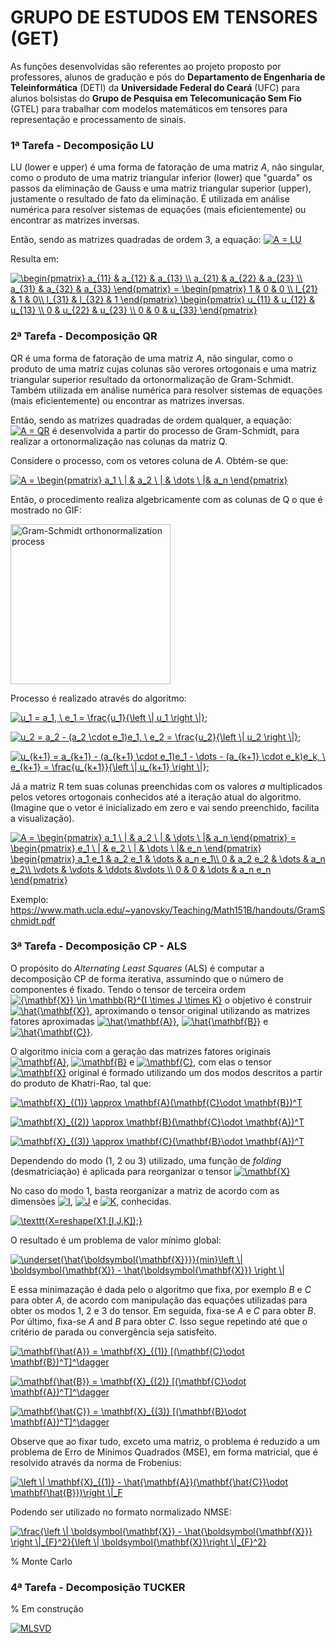 # GRUPO DE ESTUDOS EM TENSORES (GET)

As funções desenvolvidas são referentes ao projeto proposto por professores, alunos de gradução e pós do **Departamento de Engenharia de Teleinformática** (DETI) da **Universidade Federal do Ceará** (UFC) para alunos bolsistas do **Grupo de Pesquisa em Telecomunicação Sem Fio** (GTEL) para trabalhar com modelos matemáticos em tensores para representação e processamento de sinais.


### 1ª Tarefa - Decomposição LU
  LU (lower e upper) é uma forma de fatoração de uma matriz _A_, não singular, como o produto de uma matriz triangular inferior (lower) que "guarda" os passos da eliminação de Gauss e uma matriz triangular superior (upper), justamente o resultado de fato da eliminação. É utilizada em análise numérica para resolver sistemas de equações (mais eficientemente) ou encontrar as matrizes inversas.
  
  Então, sendo as matrizes quadradas de ordem 3, a equação:
<a href="https://www.codecogs.com/eqnedit.php?latex=A&space;=&space;LU" target="_blank"><img src="https://latex.codecogs.com/gif.latex?A&space;=&space;LU" title="A = LU" /></a>

  Resulta em:
  
<a href="https://www.codecogs.com/eqnedit.php?latex=\begin{pmatrix}&space;a_{11}&space;&&space;a_{12}&space;&&space;a_{13}&space;\\&space;a_{21}&space;&&space;a_{22}&space;&&space;a_{23}&space;\\&space;a_{31}&space;&&space;a_{32}&space;&&space;a_{33}&space;\end{pmatrix}&space;=&space;\begin{pmatrix}&space;1&space;&&space;0&space;&&space;0&space;\\&space;l_{21}&space;&&space;1&space;&&space;0\\&space;l_{31}&space;&&space;l_{32}&space;&&space;1&space;\end{pmatrix}&space;\begin{pmatrix}&space;u_{11}&space;&&space;u_{12}&space;&&space;u_{13}&space;\\&space;0&space;&&space;u_{22}&space;&&space;u_{23}&space;\\&space;0&space;&&space;0&space;&&space;u_{33}&space;\end{pmatrix}" target="_blank"><img src="https://latex.codecogs.com/gif.latex?\begin{pmatrix}&space;a_{11}&space;&&space;a_{12}&space;&&space;a_{13}&space;\\&space;a_{21}&space;&&space;a_{22}&space;&&space;a_{23}&space;\\&space;a_{31}&space;&&space;a_{32}&space;&&space;a_{33}&space;\end{pmatrix}&space;=&space;\begin{pmatrix}&space;1&space;&&space;0&space;&&space;0&space;\\&space;l_{21}&space;&&space;1&space;&&space;0\\&space;l_{31}&space;&&space;l_{32}&space;&&space;1&space;\end{pmatrix}&space;\begin{pmatrix}&space;u_{11}&space;&&space;u_{12}&space;&&space;u_{13}&space;\\&space;0&space;&&space;u_{22}&space;&&space;u_{23}&space;\\&space;0&space;&&space;0&space;&&space;u_{33}&space;\end{pmatrix}" title="\begin{pmatrix} a_{11} & a_{12} & a_{13} \\ a_{21} & a_{22} & a_{23} \\ a_{31} & a_{32} & a_{33} \end{pmatrix} = \begin{pmatrix} 1 & 0 & 0 \\ l_{21} & 1 & 0\\ l_{31} & l_{32} & 1 \end{pmatrix} \begin{pmatrix} u_{11} & u_{12} & u_{13} \\ 0 & u_{22} & u_{23} \\ 0 & 0 & u_{33} \end{pmatrix}" /></a>


### 2ª Tarefa - Decomposição QR
  QR é uma forma de fatoração de uma matriz _A_, não singular, como o produto de uma matriz cujas colunas são verores ortogonais e uma matriz triangular superior resultado da ortonormalização de Gram-Schmidt. Também utilizada em análise numérica para resolver sistemas de equações (mais eficientemente) ou encontrar as matrizes inversas.
  
  Então, sendo as matrizes quadradas de ordem qualquer, a equação:
<a href="https://www.codecogs.com/eqnedit.php?latex=A&space;=&space;QR" target="_blank"><img src="https://latex.codecogs.com/gif.latex?A&space;=&space;QR" title="A = QR" /></a> é desenvolvida a partir do processo de Gram-Schmidt, para realizar a ortonormalização nas colunas da matriz Q.

Considere o processo, com os vetores coluna de _A_. Obtém-se que:

<a href="https://www.codecogs.com/eqnedit.php?latex=A&space;=&space;\begin{pmatrix}&space;a_1&space;\&space;|&space;&&space;a_2&space;\&space;|&space;&&space;\dots&space;\&space;|&&space;a_n&space;\end{pmatrix}" target="_blank"><img src="https://latex.codecogs.com/gif.latex?A&space;=&space;\begin{pmatrix}&space;a_1&space;\&space;|&space;&&space;a_2&space;\&space;|&space;&&space;\dots&space;\&space;|&&space;a_n&space;\end{pmatrix}" title="A = \begin{pmatrix} a_1 \ | & a_2 \ | & \dots \ |& a_n \end{pmatrix}" /></a>

Então, o procedimento realiza algebricamente com as colunas de Q o que é mostrado no GIF:

<a title="Lucas V. Barbosa [Public domain], from Wikimedia Commons" href="https://commons.wikimedia.org/wiki/File:Gram-Schmidt_orthonormalization_process.gif"><img width="256" alt="Gram-Schmidt orthonormalization process" src="https://upload.wikimedia.org/wikipedia/commons/e/ee/Gram-Schmidt_orthonormalization_process.gif"></a>

Processo é realizado através do algoritmo:

<a href="https://www.codecogs.com/eqnedit.php?latex=u_1&space;=&space;a_1,&space;\&space;e_1&space;=&space;\frac{u_1}{\left&space;\|&space;u_1&space;\right&space;\|};" target="_blank"><img src="https://latex.codecogs.com/gif.latex?u_1&space;=&space;a_1,&space;\&space;e_1&space;=&space;\frac{u_1}{\left&space;\|&space;u_1&space;\right&space;\|};" title="u_1 = a_1, \ e_1 = \frac{u_1}{\left \| u_1 \right \|};" /></a>

<a href="https://www.codecogs.com/eqnedit.php?latex=u_2&space;=&space;a_2&space;-&space;(a_2&space;\cdot&space;e_1)e_1,&space;\&space;e_2&space;=&space;\frac{u_2}{\left&space;\|&space;u_2&space;\right&space;\|};" target="_blank"><img src="https://latex.codecogs.com/gif.latex?u_2&space;=&space;a_2&space;-&space;(a_2&space;\cdot&space;e_1)e_1,&space;\&space;e_2&space;=&space;\frac{u_2}{\left&space;\|&space;u_2&space;\right&space;\|};" title="u_2 = a_2 - (a_2 \cdot e_1)e_1, \ e_2 = \frac{u_2}{\left \| u_2 \right \|};" /></a>

<a href="https://www.codecogs.com/eqnedit.php?latex=u_{k&plus;1}&space;=&space;a_{k&plus;1}&space;-&space;(a_{k&plus;1}&space;\cdot&space;e_1)e_1&space;-&space;\dots&space;-&space;(a_{k&plus;1}&space;\cdot&space;e_k)e_k,&space;\&space;e_{k&plus;1}&space;=&space;\frac{u_{k&plus;1}}{\left&space;\|&space;u_{k&plus;1}&space;\right&space;\|};" target="_blank"><img src="https://latex.codecogs.com/gif.latex?u_{k&plus;1}&space;=&space;a_{k&plus;1}&space;-&space;(a_{k&plus;1}&space;\cdot&space;e_1)e_1&space;-&space;\dots&space;-&space;(a_{k&plus;1}&space;\cdot&space;e_k)e_k,&space;\&space;e_{k&plus;1}&space;=&space;\frac{u_{k&plus;1}}{\left&space;\|&space;u_{k&plus;1}&space;\right&space;\|};" title="u_{k+1} = a_{k+1} - (a_{k+1} \cdot e_1)e_1 - \dots - (a_{k+1} \cdot e_k)e_k, \ e_{k+1} = \frac{u_{k+1}}{\left \| u_{k+1} \right \|};" /></a>

Já a matriz R tem suas colunas preenchidas com os valores _a_ multiplicados pelos vetores ortogonais conhecidos até a iteração atual do algoritmo. (Imagine que o vetor é inicializado em zero e vai sendo preenchido, facilita a visualização). 

<a href="https://www.codecogs.com/eqnedit.php?latex=A&space;=&space;\begin{pmatrix}&space;a_1&space;\&space;|&space;&&space;a_2&space;\&space;|&space;&&space;\dots&space;\&space;|&&space;a_n&space;\end{pmatrix}&space;=&space;\begin{pmatrix}&space;e_1&space;\&space;|&space;&&space;e_2&space;\&space;|&space;&&space;\dots&space;\&space;|&&space;e_n&space;\end{pmatrix}&space;\begin{pmatrix}&space;a_1&space;e_1&space;&&space;a_2&space;e_1&space;&&space;\dots&space;&&space;a_n&space;e_1\\&space;0&space;&&space;a_2&space;e_2&space;&&space;\dots&space;&&space;a_n&space;e_2\\&space;\vdots&space;&&space;\vdots&space;&&space;\ddots&space;&\vdots&space;\\&space;0&space;&&space;0&space;&&space;\dots&space;&&space;a_n&space;e_n&space;\end{pmatrix}" target="_blank"><img src="https://latex.codecogs.com/gif.latex?A&space;=&space;\begin{pmatrix}&space;a_1&space;\&space;|&space;&&space;a_2&space;\&space;|&space;&&space;\dots&space;\&space;|&&space;a_n&space;\end{pmatrix}&space;=&space;\begin{pmatrix}&space;e_1&space;\&space;|&space;&&space;e_2&space;\&space;|&space;&&space;\dots&space;\&space;|&&space;e_n&space;\end{pmatrix}&space;\begin{pmatrix}&space;a_1&space;e_1&space;&&space;a_2&space;e_1&space;&&space;\dots&space;&&space;a_n&space;e_1\\&space;0&space;&&space;a_2&space;e_2&space;&&space;\dots&space;&&space;a_n&space;e_2\\&space;\vdots&space;&&space;\vdots&space;&&space;\ddots&space;&\vdots&space;\\&space;0&space;&&space;0&space;&&space;\dots&space;&&space;a_n&space;e_n&space;\end{pmatrix}" title="A = \begin{pmatrix} a_1 \ | & a_2 \ | & \dots \ |& a_n \end{pmatrix} = \begin{pmatrix} e_1 \ | & e_2 \ | & \dots \ |& e_n \end{pmatrix} \begin{pmatrix} a_1 e_1 & a_2 e_1 & \dots & a_n e_1\\ 0 & a_2 e_2 & \dots & a_n e_2\\ \vdots & \vdots & \ddots &\vdots \\ 0 & 0 & \dots & a_n e_n \end{pmatrix}" /></a>

Exemplo: https://www.math.ucla.edu/~yanovsky/Teaching/Math151B/handouts/GramSchmidt.pdf

### 3ª Tarefa - Decomposição CP - ALS
O propósito do _Alternating Least Squares_ (ALS) é computar a decomposição CP de forma iterativa, assumindo que o número de componentes é fixado. Tendo o tensor de terceira ordem <a href="https://www.codecogs.com/eqnedit.php?latex={\mathbf{X}}&space;\in&space;\mathbb{R}^{I&space;\times&space;J&space;\times&space;K}" target="_blank"><img src="https://latex.codecogs.com/gif.latex?{\mathbf{X}}&space;\in&space;\mathbb{R}^{I&space;\times&space;J&space;\times&space;K}" title="{\mathbf{X}} \in \mathbb{R}^{I \times J \times K}" /></a> o objetivo é construir <a href="https://www.codecogs.com/eqnedit.php?latex=\hat{\mathbf{X}}" target="_blank"><img src="https://latex.codecogs.com/gif.latex?\hat{\mathbf{X}}" title="\hat{\mathbf{X}}" /></a>, aproximando o tensor original utilizando as matrizes fatores aproximadas <a href="https://www.codecogs.com/eqnedit.php?latex=\hat{\mathbf{A}}" target="_blank"><img src="https://latex.codecogs.com/gif.latex?\hat{\mathbf{A}}" title="\hat{\mathbf{A}}" /></a>, <a href="https://www.codecogs.com/eqnedit.php?latex=\hat{\mathbf{B}}" target="_blank"><img src="https://latex.codecogs.com/gif.latex?\hat{\mathbf{B}}" title="\hat{\mathbf{B}}" /></a> e <a href="https://www.codecogs.com/eqnedit.php?latex=\hat{\mathbf{C}}" target="_blank"><img src="https://latex.codecogs.com/gif.latex?\hat{\mathbf{C}}" title="\hat{\mathbf{C}}" /></a>.

O algoritmo inicia com a geração das matrizes fatores originais <a href="https://www.codecogs.com/eqnedit.php?latex=\mathbf{A}" target="_blank"><img src="https://latex.codecogs.com/gif.latex?\mathbf{A}" title="\mathbf{A}" /></a>, <a href="https://www.codecogs.com/eqnedit.php?latex=\mathbf{B}" target="_blank"><img src="https://latex.codecogs.com/gif.latex?\mathbf{B}" title="\mathbf{B}" /></a> e <a href="https://www.codecogs.com/eqnedit.php?latex=\mathbf{C}" target="_blank"><img src="https://latex.codecogs.com/gif.latex?\mathbf{C}" title="\mathbf{C}" /></a>, com elas o tensor <a href="https://www.codecogs.com/eqnedit.php?latex=\mathbf{X}" target="_blank"><img src="https://latex.codecogs.com/gif.latex?\mathbf{X}" title="\mathbf{X}" /></a> original é formado utilizando um dos modos descritos a partir do produto de Khatri-Rao, tal que: 

<a href="https://www.codecogs.com/eqnedit.php?latex=\mathbf{X}_{(1)}&space;\approx&space;\mathbf{A}(\mathbf{C}\odot&space;\mathbf{B})^T" target="_blank"><img src="https://latex.codecogs.com/gif.latex?\mathbf{X}_{(1)}&space;\approx&space;\mathbf{A}(\mathbf{C}\odot&space;\mathbf{B})^T" title="\mathbf{X}_{(1)} \approx \mathbf{A}(\mathbf{C}\odot \mathbf{B})^T" /></a>

<a href="https://www.codecogs.com/eqnedit.php?latex=\mathbf{X}_{(2)}&space;\approx&space;\mathbf{B}(\mathbf{C}\odot&space;\mathbf{A})^T" target="_blank"><img src="https://latex.codecogs.com/gif.latex?\mathbf{X}_{(2)}&space;\approx&space;\mathbf{B}(\mathbf{C}\odot&space;\mathbf{A})^T" title="\mathbf{X}_{(2)} \approx \mathbf{B}(\mathbf{C}\odot \mathbf{A})^T" /></a>

<a href="https://www.codecogs.com/eqnedit.php?latex=\mathbf{X}_{(3)}&space;\approx&space;\mathbf{C}(\mathbf{B}\odot&space;\mathbf{A})^T" target="_blank"><img src="https://latex.codecogs.com/gif.latex?\mathbf{X}_{(3)}&space;\approx&space;\mathbf{C}(\mathbf{B}\odot&space;\mathbf{A})^T" title="\mathbf{X}_{(3)} \approx \mathbf{C}(\mathbf{B}\odot \mathbf{A})^T" /></a>

Dependendo do modo (1, 2 ou 3) utilizado, uma função de *folding* (desmatriciação) é aplicada para reorganizar o tensor <a href="https://www.codecogs.com/eqnedit.php?latex=\mathbf{X}" target="_blank"><img src="https://latex.codecogs.com/gif.latex?\mathbf{X}" title="\mathbf{X}" /></a>

No caso do modo 1, basta reorganizar a matriz de acordo com as dimensões <a href="https://www.codecogs.com/eqnedit.php?latex=I" target="_blank"><img src="https://latex.codecogs.com/gif.latex?I" title="I" /></a>, <a href="https://www.codecogs.com/eqnedit.php?latex=J" target="_blank"><img src="https://latex.codecogs.com/gif.latex?J" title="J" /></a> e <a href="https://www.codecogs.com/eqnedit.php?latex=K" target="_blank"><img src="https://latex.codecogs.com/gif.latex?K" title="K" /></a>, conhecidas.

<a href="https://www.codecogs.com/eqnedit.php?latex=\texttt{X=reshape(X1,[I,J,K]);}" target="_blank"><img src="https://latex.codecogs.com/gif.latex?\texttt{X=reshape(X1,[I,J,K]);}" title="\texttt{X=reshape(X1,[I,J,K]);}" /></a>

O resultado é um problema de valor mínimo global: 

<a href="https://www.codecogs.com/eqnedit.php?latex=\underset{\hat{\boldsymbol{\mathbf{X}}}}{min}\left&space;\|&space;\boldsymbol{\mathbf{X}}&space;-&space;\hat{\boldsymbol{\mathbf{X}}}&space;\right&space;\|" target="_blank"><img src="https://latex.codecogs.com/gif.latex?\underset{\hat{\boldsymbol{\mathbf{X}}}}{min}\left&space;\|&space;\boldsymbol{\mathbf{X}}&space;-&space;\hat{\boldsymbol{\mathbf{X}}}&space;\right&space;\|" title="\underset{\hat{\boldsymbol{\mathbf{X}}}}{min}\left \| \boldsymbol{\mathbf{X}} - \hat{\boldsymbol{\mathbf{X}}} \right \|" /></a>

E essa minimazação é dada pelo o algoritmo que fixa, por exemplo *B* e *C* para obter *A*, de acordo com manipulação das equações utilizadas para obter os modos 1, 2 e 3 do tensor. Em seguida, fixa-se *A* e *C* para obter *B*. Por último, fixa-se *A* and *B* para obter *C*. Isso segue repetindo até que o critério de parada ou convergência seja satisfeito. 

<a href="https://www.codecogs.com/eqnedit.php?latex=\mathbf{\hat{A}}&space;=&space;\mathbf{X}_{(1)}&space;[(\mathbf{C}\odot&space;\mathbf{B})^T]^\dagger" target="_blank"><img src="https://latex.codecogs.com/gif.latex?\mathbf{\hat{A}}&space;=&space;\mathbf{X}_{(1)}&space;[(\mathbf{C}\odot&space;\mathbf{B})^T]^\dagger" title="\mathbf{\hat{A}} = \mathbf{X}_{(1)} [(\mathbf{C}\odot \mathbf{B})^T]^\dagger" /></a>

<a href="https://www.codecogs.com/eqnedit.php?latex=\mathbf{\hat{B}}&space;=&space;\mathbf{X}_{(2)}&space;[(\mathbf{C}\odot&space;\mathbf{A})^T]^\dagger" target="_blank"><img src="https://latex.codecogs.com/gif.latex?\mathbf{\hat{B}}&space;=&space;\mathbf{X}_{(2)}&space;[(\mathbf{C}\odot&space;\mathbf{A})^T]^\dagger" title="\mathbf{\hat{B}} = \mathbf{X}_{(2)} [(\mathbf{C}\odot \mathbf{A})^T]^\dagger" /></a>

<a href="https://www.codecogs.com/eqnedit.php?latex=\mathbf{\hat{C}}&space;=&space;\mathbf{X}_{(3)}&space;[(\mathbf{B}\odot&space;\mathbf{A})^T]^\dagger" target="_blank"><img src="https://latex.codecogs.com/gif.latex?\mathbf{\hat{C}}&space;=&space;\mathbf{X}_{(3)}&space;[(\mathbf{B}\odot&space;\mathbf{A})^T]^\dagger" title="\mathbf{\hat{C}} = \mathbf{X}_{(3)} [(\mathbf{B}\odot \mathbf{A})^T]^\dagger" /></a>

Observe que ao fixar tudo, exceto uma matriz, o problema é reduzido a um problema de Erro de Mínimos Quadrados (MSE), em forma matricial, que é resolvido através da norma de Frobenius:

<a href="https://www.codecogs.com/eqnedit.php?latex=\left&space;\|&space;\mathbf{X}_{(1)}&space;-&space;\hat{\mathbf{A}}(\mathbf{\hat{C}}\odot&space;\mathbf{\hat{B}})\right&space;\|_F" target="_blank"><img src="https://latex.codecogs.com/gif.latex?\left&space;\|&space;\mathbf{X}_{(1)}&space;-&space;\hat{\mathbf{A}}(\mathbf{\hat{C}}\odot&space;\mathbf{\hat{B}})\right&space;\|_F" title="\left \| \mathbf{X}_{(1)} - \hat{\mathbf{A}}(\mathbf{\hat{C}}\odot \mathbf{\hat{B}})\right \|_F" /></a>

Podendo ser utilizado no formato normalizado NMSE:

<a href="https://www.codecogs.com/eqnedit.php?latex=\frac{\left&space;\|&space;\boldsymbol{\mathbf{X}}&space;-&space;\hat{\boldsymbol{\mathbf{X}}}&space;\right&space;\|_{F}^2}{\left&space;\|&space;\boldsymbol{\mathbf{X}}\right&space;\|_{F}^2}" target="_blank"><img src="https://latex.codecogs.com/gif.latex?\frac{\left&space;\|&space;\boldsymbol{\mathbf{X}}&space;-&space;\hat{\boldsymbol{\mathbf{X}}}&space;\right&space;\|_{F}^2}{\left&space;\|&space;\boldsymbol{\mathbf{X}}\right&space;\|_{F}^2}" title="\frac{\left \| \boldsymbol{\mathbf{X}} - \hat{\boldsymbol{\mathbf{X}}} \right \|_{F}^2}{\left \| \boldsymbol{\mathbf{X}}\right \|_{F}^2}" /></a>

% Monte Carlo

### 4ª Tarefa - Decomposição TUCKER
% Em construção

<a class="reference internal image-reference" href="https://www.tensorlab.net/demos/mlsvd.html"> <img alt="MLSVD" src="https://www.tensorlab.net/demos/_images/mlsvd.svg"></a>
